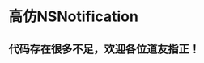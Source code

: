                                             
高仿NSNotification                                            
=====
代码存在很多不足，欢迎各位道友指正！
-----                
                                      
